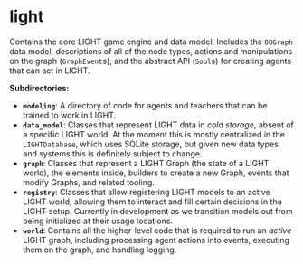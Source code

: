 # light

Contains the core LIGHT game engine and data model. Includes the `OOGraph` data model, descriptions of all of the node types, actions and manipulations on the graph (`GraphEvent`s), and the abstract API (`Soul`s) for creating agents that can act in LIGHT.

**Subdirectories:**
- **`modeling`**: A directory of code for agents and teachers that can be trained to work in LIGHT.
- **`data_model`**: Classes that represent LIGHT data in _cold storage_, absent of a specific LIGHT world. At the moment this is mostly centralized in the `LIGHTDatabase`, which uses SQLite storage, but given new data types and systems this is definitely subject to change.
- **`graph`**: Classes that represent a LIGHT Graph (the state of a LIGHT world), the elements inside, builders to create a new Graph, events that modify Graphs, and related tooling.
- **`registry`**: Classes that allow registering LIGHT models to an active LIGHT world, allowing them to interact and fill certain decisions in the LIGHT setup. Currently in development as we transition models out from being initialized at their usage locations.
- **`world`**: Contains all the higher-level code that is required to run an _active_ LIGHT graph, including processing agent actions into events, executing them on the graph, and handling logging.
